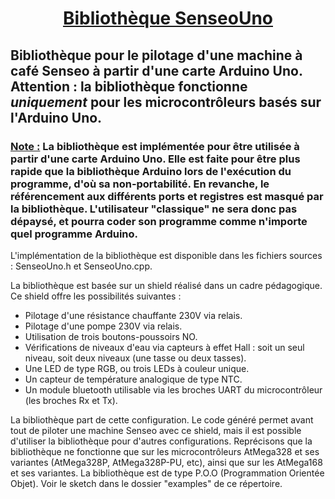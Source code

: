 # <div align="center"> <ins>Bibliothèque SenseoUno</ins> </div>
## Bibliothèque pour le pilotage d'une machine à café Senseo à partir d'une carte Arduino Uno. Attention : la bibliothèque fonctionne *uniquement* pour les microcontrôleurs basés sur l'Arduino Uno.

### <ins>Note :</ins> La bibliothèque est implémentée pour être utilisée à partir d'une carte Arduino Uno. Elle est faite pour être plus rapide que la bibliothèque Arduino lors de l'exécution du programme, d'où sa non-portabilité. En revanche, le référencement aux différents ports et registres est masqué par la bibliothèque. L'utilisateur "classique" ne sera donc pas dépaysé, et pourra coder son programme comme n'importe quel programme Arduino.

L'implémentation de la bibliothèque est disponible dans les fichiers sources : SenseoUno.h et SenseoUno.cpp.

La bibliothèque est basée sur un shield réalisé dans un cadre pédagogique. Ce shield offre les possibilités suivantes :
* Pilotage d'une résistance chauffante 230V via relais.
* Pilotage d'une pompe 230V via relais.
* Utilisation de trois boutons-poussoirs NO.
* Vérifications de niveaux d'eau via capteurs à effet Hall : soit un seul niveau, soit deux niveaux (une tasse ou deux tasses).
* Une LED de type RGB, ou trois LEDs à couleur unique.
* Un capteur de température analogique de type NTC.
* Un module bluetooth utilisable via les broches UART du microcontrôleur (les broches Rx et Tx).

La bibliothèque part de cette configuration. Le code généré permet avant tout de piloter une machine Senseo avec ce shield, mais il est possible d'utiliser la bibliothèque pour d'autres configurations. Reprécisons que la bibliothèque ne fonctionne que sur les microcontrôleurs AtMega328 et ses variantes (AtMega328P, AtMega328P-PU, etc), ainsi que sur les AtMega168 et ses variantes. La bibliothèque est de type P.O.O (Programmation Orientée Objet). Voir le sketch dans le dossier "examples" de ce répertoire.

